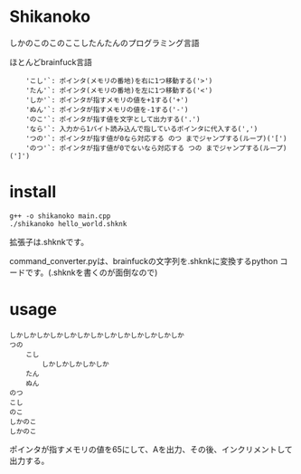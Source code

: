 # Shikanoko

しかのこのこのここしたんたんのプログラミング言語

ほとんどbrainfuck言語

```
    'こし'`: ポインタ(メモリの番地)を右に1つ移動する('>')
    'たん'`: ポインタ(メモリの番地)を左に1つ移動する('<')
    'しか'`: ポインタが指すメモリの値を+1する('+')
    'ぬん'`: ポインタが指すメモリの値を-1する('-')
    'のこ'`: ポインタが指す値を文字として出力する('.')
    'なら'`: 入力から1バイト読み込んで指しているポインタに代入する(',')
    'つの'`: ポインタが指す値が0なら対応する のつ までジャンプする(ループ)('[')
    'のつ'`: ポインタが指す値が0でないなら対応する つの までジャンプする(ループ)(']')
```


# install
```
g++ -o shikanoko main.cpp
./shikanoko hello_world.shknk
```

拡張子は.shknkです。

command_converter.pyは、brainfuckの文字列を.shknkに変換するpython コードです。(.shknkを書くのが面倒なので)

# usage
```
しかしかしかしかしかしかしかしかしかしかしかしかしか
つの
    こし
        しかしかしかしかしか
    たん
    ぬん
のつ
こし
のこ
しかのこ
しかのこ
```

ポインタが指すメモリの値を65にして、Aを出力、その後、インクリメントして出力する。